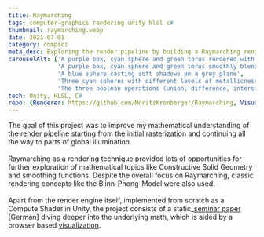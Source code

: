 ```yaml
---
title: Raymarching
tags: computer-graphics rendering unity hlsl c#
thumbnail: raymarching.webp
date: 2021-07-01
category: compsci
meta_desc: Exploring the render pipeline by building a Raymarching render engine from scratch
carouselAlt: ['A purple box, cyan sphere and green torus rendered with raymarching', 
              'A purple box, cyan sphere and green torus smoothly blended into each other',
              'A blue sphere casting soft shadows on a grey plane',
              'Three cyan spheres with different levels of metallicness showcasing different phong-exponent values',
              'The three boolean operations (union, difference, intersection) showcased by an overlapping sphere and cube']
tech: Unity, HLSL, C#
repo: {Renderer: https://github.com/MoritzKronberger/Raymarching, Visualization: https://github.com/MoritzKronberger/Raymarching_Visualization}
---
```


The goal of this project was to improve my mathematical understanding of the render pipeline starting from the initial rasterization and continuing all the way to parts of global illumination.
<br></br>
Raymarching as a rendering technique provided lots of opportunities for further exploration of mathematical topics like Constructive Solid Geometry and smoothing functions.
Despite the overall focus on Raymarching, classic rendering concepts like the Blinn-Phong-Model were also used.
<br></br>
Apart from the render engine itself, implemented from scratch as a Compute Shader in Unity, the project consists of a static_[seminar paper](/pdfs/Raymarching.pdf)
[German] diving deeper into the underlying math, which is aided by a browser based [visualization](https://www.hs-augsburg.de/homes/mokro/mathematik/visualisierung_raymarching/).
